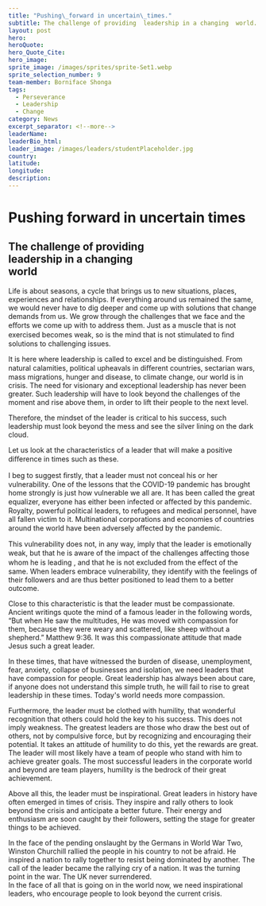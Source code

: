 ```yaml
---
title: "Pushing\_forward in uncertain\_times."
subtitle: The challenge of providing  leadership in a changing  world.
layout: post
hero:
heroQuote:
hero_Quote_Cite:
hero_image:
sprite_image: /images/sprites/sprite-Set1.webp
sprite_selection_number: 9
team-member: Borniface Shonga
tags:
  - Perseverance
  - Leadership
  - Change
category: News
excerpt_separator: <!--more-->
leaderName:
leaderBio_html:
leader_image: /images/leaders/studentPlaceholder.jpg
country:
latitude:
longitude:
description:
---
```

# Pushing forward in uncertain times

## The challenge of providing&nbsp;<br>leadership in a changing&nbsp;<br>world

Life is about seasons, a cycle that brings us to new situations, places, experiences and relationships. If everything around us remained the same, we would never have to dig deeper and come up with solutions that change demands from us. We grow through the challenges that we face and the eﬀorts we come up with to address them. Just as a muscle that is not exercised becomes weak, so is the mind that is not stimulated to ﬁnd solutions to challenging issues.

It is here where leadership is called to excel and be distinguished. From natural calamities, political upheavals in diﬀerent countries, sectarian wars, mass migrations, hunger and disease, to climate change, our world is in crisis. The need for visionary and exceptional leadership has never been greater. Such leadership will have to look beyond the challenges of the moment and rise above them, in order to lift their people to the next level. &nbsp;

Therefore, the mindset of the leader is critical to his success, such leadership must look beyond the mess and see the silver lining on the dark cloud.&nbsp;

Let us look at the characteristics of a leader that will make a positive diﬀerence in times such as these.

I beg to suggest ﬁrstly, that a leader must not conceal his or her vulnerability. One of the lessons that the COVID-19 pandemic has brought home strongly is just how vulnerable we all are. It has been called the great equalizer, everyone has either been infected or aﬀected by this pandemic. Royalty, powerful political leaders, to refugees and medical personnel, have all fallen victim to it. Multinational corporations and economies of countries around the world have been adversely aﬀected by the pandemic.

This vulnerability does not, in any way, imply that the leader is emotionally weak, but that he is aware of the impact of the challenges aﬀecting those whom he is leading , and that he is not excluded from the eﬀect of the same. When leaders embrace vulnerability, they identify with the feelings of their followers and are thus better positioned to lead them to a better outcome.&nbsp;

Close to this characteristic is that the leader must be compassionate. Ancient writings quote the mind of a famous leader in the following words, “But when He saw the multitudes, He was moved with compassion for them, because they were weary and scattered, like sheep without a shepherd.” Matthew 9:36. It was this compassionate attitude that made Jesus such a great leader.&nbsp;

In these times, that have witnessed the burden of disease, unemployment, fear, anxiety, collapse of businesses and isolation, we need leaders that have compassion for people. Great leadership has always been about care, if anyone does not understand this simple truth, he will fail to rise to great leadership in these times. Today's world needs more compassion.&nbsp;

Furthermore, the leader must be clothed with humility, that wonderful recognition that others could hold the key to his success. This does not imply weakness. The greatest leaders are those who draw the best out of others, not by compulsive force, but by recognizing and encouraging their potential. It takes an attitude of humility to do this, yet the rewards are great. The leader will most likely have a team of people who stand with him to achieve greater goals. The most successful leaders in the corporate world and beyond are team players, humility is the bedrock of their great achievement.&nbsp;

Above all this, the leader must be inspirational. Great leaders in history have often emerged in times of crisis. They inspire and rally others to look beyond the crisis and anticipate a better future. Their energy and enthusiasm are soon caught by their followers, setting the stage for greater things to be achieved.&nbsp;

In the face of the pending onslaught by the Germans in World War Two, Winston Churchill rallied the people in his country to not be afraid. He inspired a nation to rally together to resist being dominated by another. The call of the leader became the rallying cry of a nation. It was the turning point in the war. The UK never surrendered.&nbsp;<br>In the face of all that is going on in the world now, we need inspirational leaders, who encourage people to look beyond the current crisis.
